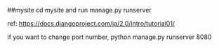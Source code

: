 ##mysite
cd mysite and run  manage.py runserver

ref: https://docs.djangoproject.com/ja/2.0/intro/tutorial01/

if you want to change port number, python manage.py runserver 8080



